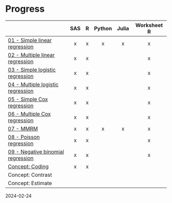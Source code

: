 # Progress

|                                                                      | SAS  |  R   | Python | Julia | Worksheet R |
| -------------------------------------------------------------------- | :--: | :--: | :----: | :---: | :---------: |
| [01 - Simple linear regression](01_simple_linear_regression)         |  x   |  x   |   x    |   x   |      x      |
| [02 - Multiple linear regression](02_multiple_linear_regression)     |  x   |  x   |        |       |      x      |
| [03 - Simple logistic regression](03_simple_logistic_regression)     |  x   |  x   |        |       |      x      |
| [04 - Multiple logistic regression](04_multiple_logistic_regression) |  x   |  x   |        |       |      x      |
| [05 - Simple Cox regression](05_simple_cox_regression)               |  x   |  x   |        |       |      x      |
| [06 - Multiple Cox regression](06_multiple_cox_regression)           |  x   |  x   |        |       |      x      |
| [07 - MMRM](07_mmrm_mixed_model_repeated_measures)                   |  x   |  x   |   x    |   x   |      x      |
| [08 - Poisson regression](08_poisson_regression)                     |  x   |  x   |        |       |      x      |
| [09 - Negative binomial regression](09_negative_binomial_regression) |  x   |  x   |        |       |      x      |
| [Concept: Coding](concepts)                                          |  x   |  x   |        |       |             |
| Concept: Contrast                                                    |      |      |        |       |             |
| Concept: Estimate                                                    |      |      |        |       |             |

2024-02-24
